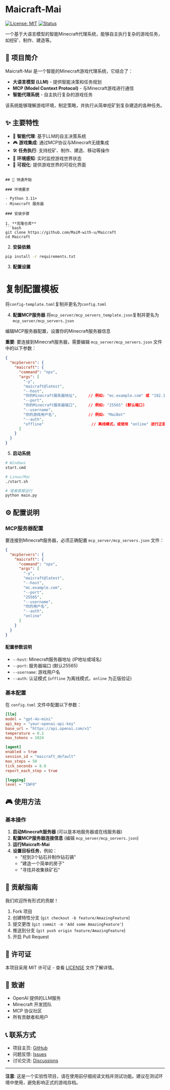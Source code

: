# Maicraft-Mai

[![License: MIT](https://img.shields.io/badge/License-MIT-yellow.svg)](https://opensource.org/licenses/MIT)
[![Status](https://img.shields.io/badge/Status-Active-green.svg)](https://github.com/MaiToTheGate/Maicraft-Mai)

一个基于大语言模型的智能Minecraft代理系统，能够自主执行复杂的游戏任务，如挖矿、制作、建造等。

## 🎯 项目简介

Maicraft-Mai 是一个智能的Minecraft游戏代理系统，它结合了：
- **大语言模型 (LLM)** - 提供智能决策和任务规划
- **MCP (Model Context Protocol)** - 与Minecraft游戏进行通信
- **智能代理系统** - 自主执行复杂的游戏任务

该系统能够理解游戏环境，制定策略，并执行从简单挖矿到复杂建造的各种任务。

## ✨ 主要特性

- 🤖 **智能代理**: 基于LLM的自主决策系统
- 🎮 **游戏集成**: 通过MCP协议与Minecraft无缝集成
- 🛠️ **任务执行**: 支持挖矿、制作、建造、移动等操作
- 🔄 **环境感知**: 实时监控游戏世界状态
- 🎨 **可视化**: 提供游戏世界的可视化界面
```

## 🚀 快速开始

### 环境要求

- Python 3.11+
- Minecraft 服务器

### 安装步骤

1. **克隆仓库**
```bash
git clone https://github.com/MaiM-with-u/Maicraft
cd Maicraft
```

2. **安装依赖**
```bash
pip install -r requirements.txt
```

3. **配置设置**
# 复制配置模板
将`config-template.toml`复制并更名为`config.toml`

4. **配置MCP服务器**
将`mcp_server/mcp_servers_template.json`复制并更名为`mcp_server/mcp_servers.json`

编辑MCP服务器配置，设置你的Minecraft服务器信息

**重要**: 要连接到Minecraft服务器，需要编辑 `mcp_server/mcp_servers.json` 文件中的以下参数：

```json
{
  "mcpServers": {
    "maicraft": {
      "command": "npx",
      "args": [
        "-y",
        "maicraft@latest",
        "--host",
        "你的Minecraft服务器地址",     // 例如: "mc.example.com" 或 "192.168.1.100"
        "--port",
        "你的Minecraft服务器端口",     // 例如: "25565" (默认端口)
        "--username",
        "你的游戏用户名",              // 例如: "MaiBot"
        "--auth",
        "offline"                     // 离线模式，或使用 "online" 进行正版验证
      ]
    }
  }
}
```

5. **启动系统**
```bash
# Windows
start.cmd

# Linux/Mac
./start.sh

# 或者直接运行
python main.py
```

## ⚙️ 配置说明

### MCP服务器配置

要连接到Minecraft服务器，必须正确配置 `mcp_server/mcp_servers.json` 文件：
```json
{
  "mcpServers": {
    "maicraft": {
      "command": "npx",
      "args": [
        "-y",
        "maicraft@latest",
        "--host",
        "mc.example.com",
        "--port",
        "25565",
        "--username",
        "你的用户名",
        "--auth",
        "online"
      ]
    }
  }
}
```

#### 配置参数说明
- `--host`: Minecraft服务器地址 (IP地址或域名)
- `--port`: 服务器端口 (默认25565)
- `--username`: 游戏用户名
- `--auth`: 认证模式 (`offline` 为离线模式，`online` 为正版验证)

### 基本配置

在 `config.toml` 文件中配置以下参数：

```toml
[llm]
model = "gpt-4o-mini"
api_key = "your-openai-api-key"
base_url = "https://api.openai.com/v1"
temperature = 0.2
max_tokens = 1024

[agent]
enabled = true
session_id = "maicraft_default"
max_steps = 50
tick_seconds = 8.0
report_each_step = true

[logging]
level = "INFO"
```


## 🎮 使用方法

### 基本操作

1. **启动Minecraft服务器** (可以是本地服务器或在线服务器)
2. **配置MCP服务器连接信息** (编辑 `mcp_server/mcp_servers.json`)
3. **运行Maicraft-Mai**
4. **设置目标任务**，例如：
   - "挖到3个钻石并制作钻石镐"
   - "建造一个简单的房子"
   - "寻找并收集铁矿石"




## 🤝 贡献指南

我们欢迎所有形式的贡献！

1. Fork 项目
2. 创建特性分支 (`git checkout -b feature/AmazingFeature`)
3. 提交更改 (`git commit -m 'Add some AmazingFeature'`)
4. 推送到分支 (`git push origin feature/AmazingFeature`)
5. 开启 Pull Request

## 📄 许可证

本项目采用 MIT 许可证 - 查看 [LICENSE](LICENSE) 文件了解详情。

## 🙏 致谢

- OpenAI 提供的LLM服务
- Minecraft 开发团队
- MCP 协议社区
- 所有贡献者和用户

## 📞 联系方式

- 项目主页: [GitHub](https://github.com/MaiToTheGate/Maicraft-Mai)
- 问题反馈: [Issues](https://github.com/MaiToTheGate/Maicraft-Mai/issues)
- 讨论交流: [Discussions](https://github.com/MaiToTheGate/Maicraft-Mai/discussions)

---

**注意**: 这是一个实验性项目，请在使用前仔细阅读文档并测试功能。建议在测试环境中使用，避免影响正式的游戏存档。
